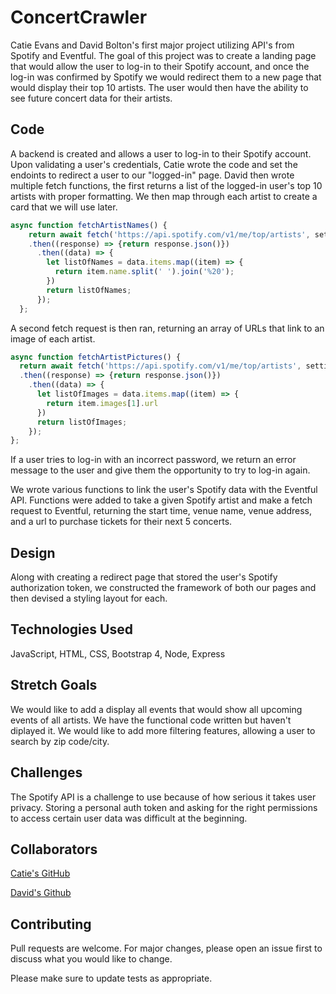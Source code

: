 # ConcertCrawler


Catie Evans and David Bolton's first major project utilizing API's from Spotify and Eventful.
The goal of this project was to create a landing page that would allow the user to log-in to their Spotify account, and once the log-in was confirmed by Spotify we would redirect them to a new page that would display their top 10 artists. The user would then have the ability to see future concert data for their artists.

## Code

A backend is created and allows a user to log-in to their Spotify account. Upon validating a user's credentials, Catie wrote the code and set the endoints to redirect a user to our "logged-in" page.
David then wrote multiple fetch functions, the first returns a list of the logged-in user's top 10 artists with proper formatting. We then map through each artist to create a card that we will use later.
```javascript
async function fetchArtistNames() {
    return await fetch('https://api.spotify.com/v1/me/top/artists', settings)
    .then((response) => {return response.json()})
      .then((data) => {
        let listOfNames = data.items.map((item) => {
          return item.name.split(' ').join('%20');
        })
        return listOfNames;
      });
  };
  ```
  A second fetch request is then ran, returning an array of URLs that link to an image of each artist.
  ```javascript
  async function fetchArtistPictures() {
    return await fetch('https://api.spotify.com/v1/me/top/artists', settings)
    .then((response) => {return response.json()})
      .then((data) => {
        let listOfImages = data.items.map((item) => {
          return item.images[1].url
        })
        return listOfImages;
      });
  };
```
If a user tries to log-in with an incorrect password, we return an error message to the user and give them the opportunity to try to log-in again.


We wrote various functions to link the user's Spotify data with the Eventful API. Functions were added to take a given Spotify artist and make a fetch request to Eventful, returning the start time, venue name, venue address, and a url to purchase tickets for their next 5 concerts.

## Design

Along with creating a redirect page that stored the user's Spotify authorization token, we constructed the framework of both our pages and then devised a styling layout for each.

## Technologies Used
JavaScript, HTML, CSS, Bootstrap 4, Node, Express

## Stretch Goals
We would like to add a display all events that would show all upcoming events of all artists. We have the functional code written but haven't diplayed it. We would like to add more filtering features, allowing a user to search by zip code/city. 

## Challenges
The Spotify API is a challenge to use because of how serious it takes user privacy. Storing a personal auth token and asking for the right permissions to access certain user data was difficult at the beginning. 


## Collaborators 

[Catie's GitHub](https://github.com/evanscatie)

[David's Github](https://github.com/Aerohob)

## Contributing
Pull requests are welcome. For major changes, please open an issue first to discuss what you would like to change.

Please make sure to update tests as appropriate.

